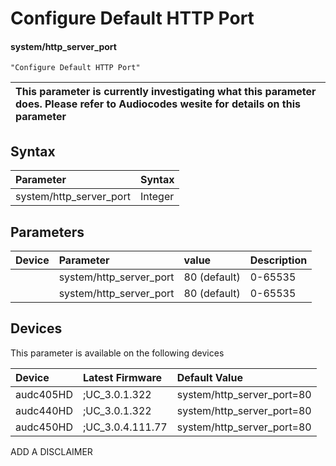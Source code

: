 ﻿---
description: Configure Default HTTP Port
search:
    keywords: ['system','http_server_port']
---

# Configure Default HTTP Port

#### system/http_server_port

    "Configure Default HTTP Port"


| This parameter is currently investigating what this parameter does. Please refer to Audiocodes wesite for details on this parameter | 
| :--- |

## Syntax
| Parameter | Syntax |
| :--- | :--- |
|system/http_server_port | Integer|

## Parameters
|Device|Parameter|value|Description|
|:---|:---|:---|:---|
|  | system/http_server_port | 80 (default) | 0-65535 |
|  | system/http_server_port | 80 (default) | 0-65535 |

## Devices
This parameter is available on the following devices

| Device | Latest Firmware | Default Value |
|:---|:---|:---|
| audc405HD | ;UC_3.0.1.322 | system/http_server_port=80 
| audc440HD | ;UC_3.0.1.322 | system/http_server_port=80 
| audc450HD | ;UC_3.0.4.111.77 | system/http_server_port=80 

ADD A DISCLAIMER
